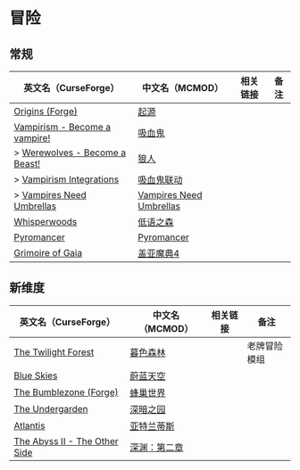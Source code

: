 # 冒险

## 常规

| 英文名（CurseForge）                                                                                     | 中文名（MCMOD）                                                 | 相关链接 | 备注 |
| -------------------------------------------------------------------------------------------------------- | --------------------------------------------------------------- | -------- | ---- |
| [Origins (Forge)](https://www.curseforge.com/minecraft/mc-mods/origins-forge)                            | [起源](https://www.mcmod.cn/class/3111.html)                    |          |      |
| [Vampirism - Become a vampire!](https://www.curseforge.com/minecraft/mc-mods/vampirism-become-a-vampire) | [吸血鬼](https://www.mcmod.cn/class/930.html)                   |          |      |
| > [Werewolves - Become a Beast!](https://www.curseforge.com/minecraft/mc-mods/werewolves-become-a-beast) | [狼人](https://www.mcmod.cn/class/5196.html)                    |          |      |
| > [Vampirism Integrations](https://www.curseforge.com/minecraft/mc-mods/vampirism-integrations)          | [吸血鬼联动](https://www.mcmod.cn/class/2439.html)              |          |      |
| > [Vampires Need Umbrellas](https://www.curseforge.com/minecraft/mc-mods/vampires-need-umbrellas)        | [Vampires Need Umbrellas](https://www.mcmod.cn/class/2405.html) |          |      |
| [Whisperwoods](https://www.curseforge.com/minecraft/mc-mods/whisperwoods)                                | [低语之森](https://www.mcmod.cn/class/4658.html)                |          |      |
| [Pyromancer](https://www.curseforge.com/minecraft/mc-mods/pyromancer)                                    | [Pyromancer](https://www.mcmod.cn/class/4793.html)              |          |      |
| [Grimoire of Gaia](https://www.curseforge.com/minecraft/mc-mods/grimoire-of-gaia)                        | [盖亚魔典4](https://www.mcmod.cn/class/6886.html)               |          |      |

## 新维度

| 英文名（CurseForge）                                                                               | 中文名（MCMOD）                                      | 相关链接 | 备注         |
| -------------------------------------------------------------------------------------------------- | ---------------------------------------------------- | -------- | ------------ |
| [The Twilight Forest](https://www.curseforge.com/minecraft/mc-mods/the-twilight-forest)            | [暮色森林](https://www.mcmod.cn/class/61.html)       |          | 老牌冒险模组 |
| [Blue Skies](https://www.curseforge.com/minecraft/mc-mods/blue-skies)                              | [蔚蓝天空](https://www.mcmod.cn/class/1563.html)     |          |              |
| [The Bumblezone (Forge)](https://www.curseforge.com/minecraft/mc-mods/the-bumblezone-forge)        | [蜂巢世界](https://www.mcmod.cn/class/2489.html)     |          |              |
| [The Undergarden](https://www.curseforge.com/minecraft/mc-mods/the-undergarden)                    | [深暗之园](https://www.mcmod.cn/class/2870.html)     |          |              |
| [Atlantis](https://www.curseforge.com/minecraft/mc-mods/atlantis)                                  | [亚特兰蒂斯](https://www.mcmod.cn/class/5226.html)   |          |              |
| [The Abyss II - The Other Side](https://www.curseforge.com/minecraft/mc-mods/the-abyss-chapter-ii) | [深渊：第二章](https://www.mcmod.cn/class/3527.html) |          |              |
